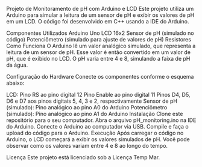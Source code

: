 Projeto de Monitoramento de pH com Arduino e LCD
Este projeto utiliza um Arduino para simular a leitura de um sensor de pH e exibir os valores de pH em um LCD. O código foi desenvolvido em C++ usando a IDE do Arduino.

Componentes Utilizados
Arduino Uno
LCD 16x2
Sensor de pH (simulado no código)
Potenciômetro (simulado para ajuste de valores de pH)
Resistores
Como Funciona
O Arduino lê um valor analógico simulado, que representa a leitura de um sensor de pH. Esse valor é então convertido em um valor de pH, que é exibido no LCD. O pH varia entre 4 e 8, simulando a faixa de pH da água.

Configuração do Hardware
Conecte os componentes conforme o esquema abaixo:

LCD:
Pino RS ao pino digital 12
Pino Enable ao pino digital 11
Pinos D4, D5, D6 e D7 aos pinos digitais 5, 4, 3 e 2, respectivamente
Sensor de pH (simulado):
Pino analógico ao pino A0 do Arduino
Potenciômetro (simulado):
Pino analógico ao pino A1 do Arduino
Instalação
Clone este repositório para o seu computador.
Abra o arquivo pH_monitoring.ino na IDE do Arduino.
Conecte o Arduino ao computador via USB.
Compile e faça o upload do código para o Arduino.
Execução
Após carregar o código no Arduino, o LCD começará a exibir os valores simulados de pH. Você pode observar como os valores variam entre 4 e 8 ao longo do tempo.

Licença
Este projeto está licenciado sob a Licença Temp Mar.
